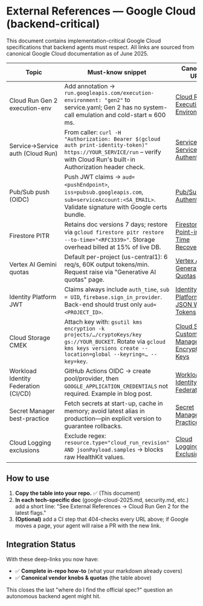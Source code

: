 # External References — Google Cloud (backend-critical)

This document contains implementation-critical Google Cloud specifications that backend agents must respect.
All links are sourced from canonical Google Cloud documentation as of June 2025.

| Topic | Must-know snippet | Canonical URL |
|-------|------------------|---------------|
| Cloud Run Gen 2 execution-env | Add annotation → `run.googleapis.com/execution-environment: "gen2"` to service.yaml; Gen 2 has no system-call emulation and cold-start ≈ 600 ms. | [Cloud Run Execution Environments](https://cloud.google.com/run/docs/configuration/execution-environments) |
| Service→Service auth (Cloud Run) | From caller: `curl -H "Authorization: Bearer $(gcloud auth print-identity-token)" https://YOUR_SERVICE/run` – verify with Cloud Run's built-in Authorization header check. | [Service-to-Service Authentication](https://cloud.google.com/run/docs/authenticating/service-to-service) |
| Pub/Sub push (OIDC) | Push JWT claims → `aud=<pushEndpoint>`, `iss=pubsub.googleapis.com`, `sub=serviceAccount:<SA_EMAIL>`. Validate signature with Google certs bundle. | [Pub/Sub Push Authentication](https://cloud.google.com/pubsub/docs/authenticate-push-subscriptions) |
| Firestore PITR | Retains doc versions 7 days; restore via `gcloud firestore pitr restore --to-time="<RFC3339>"`. Storage overhead billed at 15% of live DB. | [Firestore Point-in-Time Recovery](https://cloud.google.com/firestore/docs/pitr) |
| Vertex AI Gemini quotas | Default per-project (us-central1): 6 req/s, 60K output tokens/min. Request raise via "Generative AI quotas" page. | [Vertex AI Generative AI Quotas](https://cloud.google.com/vertex-ai/generative-ai/docs/quotas) |
| Identity Platform JWT | Claims always include `auth_time`, `sub = UID`, `firebase.sign_in_provider`. Back-end should trust only `aud=<PROJECT_ID>`. | [Identity Platform JSON Web Tokens](https://cloud.google.com/identity-platform/docs/json-web-tokens) |
| Cloud Storage CMEK | Attach key with: `gsutil kms encryption -k projects/…/cryptoKeys/key gs://YOUR_BUCKET`. Rotate via `gcloud kms keys versions create --location=global --keyring=… --key=key`. | [Cloud Storage Customer-Managed Encryption Keys](https://cloud.google.com/storage/docs/encryption/customer-managed-keys) |
| Workload Identity Federation (CI/CD) | GitHub Actions OIDC → create pool/provider, then `GOOGLE_APPLICATION_CREDENTIALS` not required. Example in blog post. | [Workload Identity Federation](https://cloud.google.com/iam/docs/workload-identity-federation) |
| Secret Manager best-practice | Fetch secrets at start-up, cache in memory; avoid latest alias in production—pin explicit version to guarantee rollbacks. | [Secret Manager Best Practices](https://cloud.google.com/secret-manager/docs/best-practices) |
| Cloud Logging exclusions | Exclude regex: `resource.type="cloud_run_revision" AND jsonPayload.samples` → blocks raw HealthKit values. | [Cloud Logging Exclusions](https://cloud.google.com/logging/docs/exclusions) |

## How to use

1. **Copy the table into your repo.** ✅ (This document)
2. **In each tech-specific doc** (google-cloud-2025.md, security.md, etc.) add a short line:
   "See External References → Cloud Run Gen 2 for the latest flags."
3. **(Optional)** add a CI step that 404-checks every URL above; if Google moves a page, your agent will raise a PR with the new link.

## Integration Status

With these deep-links you now have:
- ✅ **Complete in-repo how-to** (what your markdown already covers)
- ✅ **Canonical vendor knobs & quotas** (the table above)

This closes the last "where do I find the official spec?" question an autonomous backend agent might hit.
